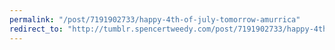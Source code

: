 ```yaml
---
permalink: "/post/7191902733/happy-4th-of-july-tomorrow-amurrica"
redirect_to: "http://tumblr.spencertweedy.com/post/7191902733/happy-4th-of-july-tomorrow-amurrica"
---
```

